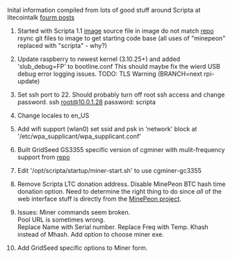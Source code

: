 Inital information compiled from lots of good stuff around Scripta at litecointalk
[fourm posts](https://litecointalk.org/index.php?topic=9908.msg143787#msg143787)

1. Started with Scripta 1.1 [image](http://www.lateralfactory.com/download.php?file=scripta-1_1.tgz)
    source file in image do not match [repo]([https://github.com/scriptamining/scripta.git])
    rsync git files to image to get starting code base (all uses of "minepeon" replaced with "scripta" - why?)
    
2. Update raspberry to newest kernel (3.10.25+) and added 'slub_debug=FP' to bootline.conf
    This should maybe fix the wierd USB debug error logging issues. 
    TODO: TLS Warning (BRANCH=next rpi-update)

3. Set ssh port to 22.  Should probably turn off root ssh access and change password.
    ssh root@10.0.1.28
    password: scripta
    
4. Change locales to en_US

5. Add wifi support (wlan0)
    set ssid and psk in 'network' block at '/etc/wpa_supplicant/wpa_supplicant.conf'

6. Built GridSeed GS3355 specific version of cgminer with mulit-frequency support from [repo](https://github.com/girnyau/cgminer-gc3355)

7. Edit '/opt/scripta/startup/miner-start.sh' to use cgminer-gc3355

8. Remove Scripta LTC donation address.  Disable MinePeon BTC hash time donation option.  Need to determine the right thing to do since _all_ of the web interface stuff is directly from the [MinePeon project](http://minepeon.com/index.php/Main_Page).  

9. Issues:
    Miner commands seem broken.  
    Pool URL is sometimes wrong.  
    Replace Name with Serial number.
    Replace Freq with Temp.
    Khash instead of Mhash.
    Add option to choose miner exe.

10. Add GridSeed specific options to Miner form.  
